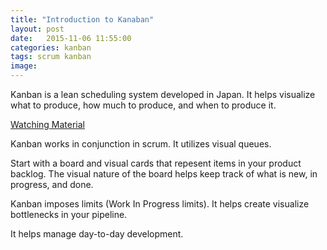 ```yaml
---
title: "Introduction to Kanaban"
layout: post
date:   2015-11-06 11:55:00
categories: kanban
tags: scrum kanban
image:
---
```


Kanban is a lean scheduling system developed in Japan. It helps visualize what to produce, how much to produce, and when to produce it.

[Watching Material](https://www.youtube.com/watch?v=R8dYLbJiTUE)

Kanban works in conjunction in scrum. It utilizes visual queues.

Start with a board and visual cards that repesent items in your product backlog. The visual nature of the board helps keep track of what is new, in progress, and done.

Kanban imposes limits (Work In Progress limits). It helps create visualize bottlenecks in your pipeline.

It helps manage day-to-day development.

